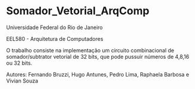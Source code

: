 # Somador_Vetorial_ArqComp

Universidade Federal do Rio de Janeiro

EEL580 - Arquitetura de Computadores

O trabalho consiste na implementação um circuito combinacional de somador/subtrator vetorial de 32 bits, que pode pussuir números de 4,8,16 ou 32 bits.

Autores:
Fernando Bruzzi, Hugo Antunes, Pedro Lima, Raphaela Barbosa e Vivian Souza
